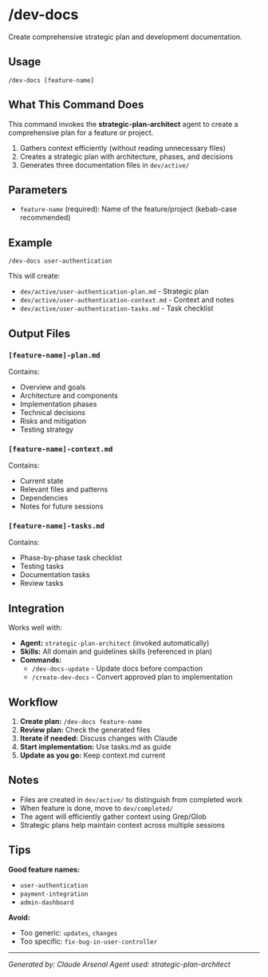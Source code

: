 # /dev-docs

Create comprehensive strategic plan and development documentation.

## Usage

```
/dev-docs [feature-name]
```

## What This Command Does

This command invokes the **strategic-plan-architect** agent to create a comprehensive plan for a feature or project.

1. Gathers context efficiently (without reading unnecessary files)
2. Creates a strategic plan with architecture, phases, and decisions
3. Generates three documentation files in `dev/active/`

## Parameters

- `feature-name` (required): Name of the feature/project (kebab-case recommended)

## Example

```
/dev-docs user-authentication
```

This will create:
- `dev/active/user-authentication-plan.md` - Strategic plan
- `dev/active/user-authentication-context.md` - Context and notes
- `dev/active/user-authentication-tasks.md` - Task checklist

## Output Files

### `[feature-name]-plan.md`

Contains:
- Overview and goals
- Architecture and components
- Implementation phases
- Technical decisions
- Risks and mitigation
- Testing strategy

### `[feature-name]-context.md`

Contains:
- Current state
- Relevant files and patterns
- Dependencies
- Notes for future sessions

### `[feature-name]-tasks.md`

Contains:
- Phase-by-phase task checklist
- Testing tasks
- Documentation tasks
- Review tasks

## Integration

Works well with:
- **Agent:** `strategic-plan-architect` (invoked automatically)
- **Skills:** All domain and guidelines skills (referenced in plan)
- **Commands:**
  - `/dev-docs-update` - Update docs before compaction
  - `/create-dev-docs` - Convert approved plan to implementation

## Workflow

1. **Create plan:** `/dev-docs feature-name`
2. **Review plan:** Check the generated files
3. **Iterate if needed:** Discuss changes with Claude
4. **Start implementation:** Use tasks.md as guide
5. **Update as you go:** Keep context.md current

## Notes

- Files are created in `dev/active/` to distinguish from completed work
- When feature is done, move to `dev/completed/`
- The agent will efficiently gather context using Grep/Glob
- Strategic plans help maintain context across multiple sessions

## Tips

**Good feature names:**
- `user-authentication`
- `payment-integration`
- `admin-dashboard`

**Avoid:**
- Too generic: `updates`, `changes`
- Too specific: `fix-bug-in-user-controller`

---

*Generated by: Claude Arsenal*
*Agent used: strategic-plan-architect*
